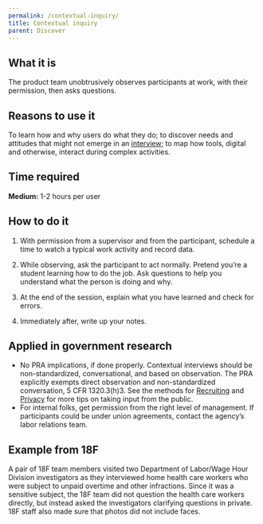 ```yaml
---
permalink: /contextual-inquiry/
title: Contextual inquiry
parent: Discover
---
```


## What it is

The product team unobtrusively observes participants at work, with their permission, then asks questions.

## Reasons to use it

To learn how and why users do what they do; to discover needs and attitudes that might not emerge in an [interview](../stakeholder-and-user-interviews/); to map how tools, digital and otherwise, interact during complex activities.

## Time required

**Medium:** 1-2 hours per user

## How to do it

1. With permission from a supervisor and from the participant, schedule a time to watch a typical work activity and record data.

2. While observing, ask the participant to act normally. Pretend you’re a student learning how to do the job. Ask questions to help you understand what the person is doing and why.

3. At the end of the session, explain what you have learned and check for errors.

4. Immediately after, write up your notes.

## Applied in government research

- No PRA implications, if done properly. Contextual interviews should be non-standardized, conversational, and based on observation. The PRA explicitly exempts direct observation and non-standardized conversation, 5 CFR 1320.3(h)3. See the methods for [Recruiting](../recruiting/) and [Privacy](../privacy/) for more tips on taking input from the public.
- For internal folks, get permission from the right level of management. If participants could be under union agreements, contact the agency’s labor relations team.

## Example from 18F

A pair of 18F team members visited two Department of Labor/Wage Hour Division investigators as they interviewed home health care workers who were subject to unpaid overtime and other infractions. Since it was a sensitive subject, the 18F team did not question the health care workers directly, but instead asked the investigators clarifying questions in private. 18F staff also made sure that photos did not include faces.
